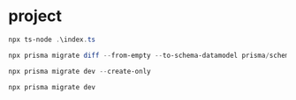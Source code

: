 # project

```powershell
npx ts-node .\index.ts
```

```powershell
npx prisma migrate diff --from-empty --to-schema-datamodel prisma/schema.prisma --script > prisma/migrations/0_init/migration.sql

npx prisma migrate dev --create-only

npx prisma migrate dev
```